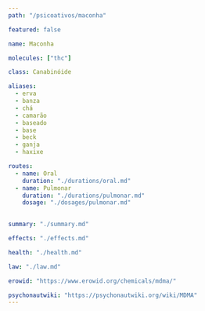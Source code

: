 ```yaml
---
path: "/psicoativos/maconha"

featured: false

name: Maconha

molecules: ["thc"]

class: Canabinóide

aliases: 
  - erva
  - banza
  - chá
  - camarão
  - baseado
  - base
  - beck
  - ganja
  - haxixe

routes:
  - name: Oral
    duration: "./durations/oral.md"
  - name: Pulmonar
    duration: "./durations/pulmonar.md"
    dosage: "./dosages/pulmonar.md" 
  

summary: "./summary.md"

effects: "./effects.md"

health: "./health.md"

law: "./law.md"

erowid: "https://www.erowid.org/chemicals/mdma/"

psychonautwiki: "https://psychonautwiki.org/wiki/MDMA"
---
```

